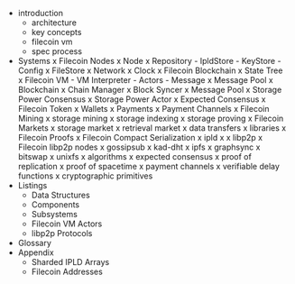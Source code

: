 - introduction
  - architecture
  - key concepts
  - filecoin vm
  - spec process
- Systems
  x Filecoin Nodes
    x Node
    x Repository
      - IpldStore
      - KeyStore
      - Config
    x FileStore
    x Network
    x Clock
  x Filecoin Blockchain
    x State Tree
    x Filecoin VM
      - VM Interpreter
      - Actors
      - Message
    x Message Pool
    x Blockchain
      x Chain Manager
      x Block Syncer
      x Message Pool
    x Storage Power Consensus
      x Storage Power Actor
      x Expected Consensus
  x Filecoin Token
    x Wallets
    x Payments
    x Payment Channels
  x Filecoin Mining
    x storage mining
    x storage indexing
    x storage proving
  x Filecoin Markets
    x storage market
    x retrieval market
    x data transfers
x libraries
  x Filecoin Proofs
  x Filecoin Compact Serialization
  x ipld
    x
  x libp2p
    x Filecoin libp2p nodes
    x gossipsub
    x kad-dht
  x ipfs
    x graphsync
    x bitswap
    x unixfs
x algorithms
  x expected consensus
  x proof of replication
  x proof of spacetime
  x payment channels
  x verifiable delay functions
  x cryptographic primitives
- Listings
  - Data Structures
  - Components
  - Subsystems
  - Filecoin VM Actors
  - libp2p Protocols
- Glossary
- Appendix
  - Sharded IPLD Arrays
  - Filecoin Addresses